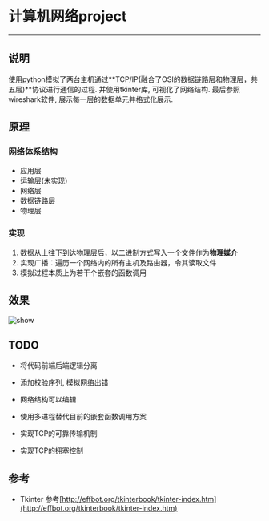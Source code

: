 # 计算机网络project
---

## 说明
使用python模拟了两台主机通过**TCP/IP(融合了OSI的数据链路层和物理层，共五层)**协议进行通信的过程. 并使用tkinter库, 可视化了网络结构.  最后参照wireshark软件, 展示每一层的数据单元并格式化展示.

## 原理
### 网络体系结构
- 应用层
- 运输层(未实现)
- 网络层
- 数据链路层
- 物理层

### 实现
1. 数据从上往下到达物理层后，以二进制方式写入一个文件作为**物理媒介**
2. 实现广播：遍历一个网络内的所有主机及路由器，令其读取文件
3. 模拟过程本质上为若干个嵌套的函数调用

## 效果
![show](https://gitee.com/yuanfuyan/pyNet/raw/master/img/Snipaste_2019-12-08_16-32-12.png)

## TODO
- 将代码前端后端逻辑分离

- 添加校验序列, 模拟网络出错

- 网络结构可以编辑

- 使用多进程替代目前的嵌套函数调用方案

- 实现TCP的可靠传输机制

- 实现TCP的拥塞控制

## 参考
- Tkinter 参考[http://effbot.org/tkinterbook/tkinter-index.htm](http://effbot.org/tkinterbook/tkinter-index.htm)

